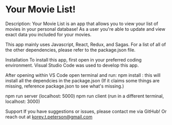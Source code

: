 # Your Movie List!

Description:
Your Movie List is an app that allows you to view your list of movies in your personal database! As a user you're able to update and view exact data you included for your movies.

This app mainly uses Javascript, React, Redux, and Sagas. For a list of all of the other dependencies, please refer to the package.json file.

Installation
To install this app, first open in your preferred coding environment.
Visual Studio Code was used to develop this app.

After opening within VS Code open terminal and run:
npm install : this will install all the dependcies in the package.json (If it claims some things are missing, reference package.json to see what's missing.)

npm run server (localhost: 5000)
npm run client (run in a different terminal, localhost: 3000)

Support
If you have suggestions or issues, please contact me via GitHub! Or reach out at korey.t.peterson@gmail.com

